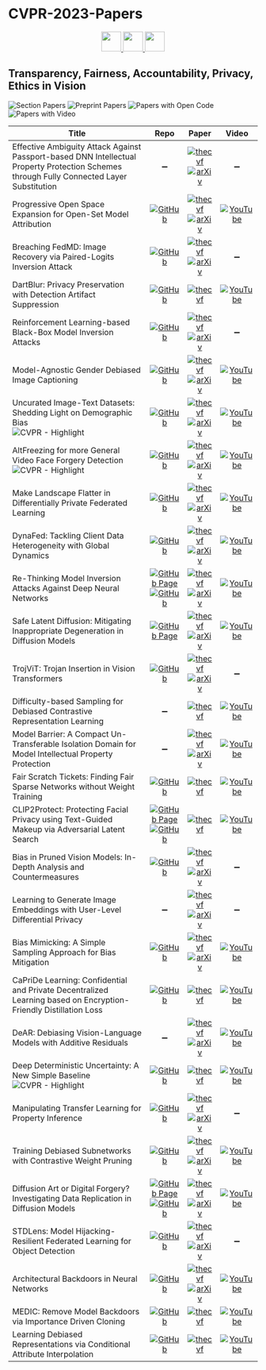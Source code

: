 # CVPR-2023-Papers

<div align="center">
  <a href="https://github.com/DmitryRyumin/CVPR-2023-Papers/blob/main/sections/robotics.md">
    <img src="https://cdn.jsdelivr.net/gh/DmitryRyumin/NewEraAI-Papers@main/images/left.svg" width="40" alt="" />
  </a>
  <a href="https://github.com/DmitryRyumin/CVPR-2023-Papers/">
    <img src="https://cdn.jsdelivr.net/gh/DmitryRyumin/NewEraAI-Papers@main/images/home.svg" width="40" alt="" />
  </a>
  <a href="https://github.com/DmitryRyumin/CVPR-2023-Papers/blob/main/sections/explainable-computer-vision.md">
    <img src="https://cdn.jsdelivr.net/gh/DmitryRyumin/NewEraAI-Papers@main/images/right.svg" width="40" alt="" />
  </a>
</div>

## Transparency, Fairness, Accountability, Privacy, Ethics in Vision

![Section Papers](https://img.shields.io/badge/Section%20Papers-30-42BA16) ![Preprint Papers](https://img.shields.io/badge/Preprint%20Papers-22-b31b1b) ![Papers with Open Code](https://img.shields.io/badge/Papers%20with%20Open%20Code-23-1D7FBF) ![Papers with Video](https://img.shields.io/badge/Papers%20with%20Video-22-FF0000)

| **Title** | **Repo** | **Paper** | **Video** |
|-----------|:--------:|:---------:|:---------:|
| Effective Ambiguity Attack Against Passport-based DNN Intellectual Property Protection Schemes through Fully Connected Layer Substitution | :heavy_minus_sign: | [![thecvf](https://img.shields.io/badge/pdf-thecvf-7395C5.svg)](https://openaccess.thecvf.com/content/CVPR2023/papers/Chen_Effective_Ambiguity_Attack_Against_Passport-Based_DNN_Intellectual_Property_Protection_Schemes_CVPR_2023_paper.pdf) <br /> [![arXiv](https://img.shields.io/badge/arXiv-2303.11595-b31b1b.svg)](http://arxiv.org/abs/2303.11595) | :heavy_minus_sign: |
| Progressive Open Space Expansion for Open-Set Model Attribution | [![GitHub](https://img.shields.io/github/stars/ICTMCG/POSE)](https://github.com/ICTMCG/POSE) | [![thecvf](https://img.shields.io/badge/pdf-thecvf-7395C5.svg)](https://openaccess.thecvf.com/content/CVPR2023/papers/Yang_Progressive_Open_Space_Expansion_for_Open-Set_Model_Attribution_CVPR_2023_paper.pdf) <br /> [![arXiv](https://img.shields.io/badge/arXiv-2303.06877-b31b1b.svg)](http://arxiv.org/abs/2303.06877) | [![YouTube](https://img.shields.io/badge/YouTube-%23FF0000.svg?style=for-the-badge&logo=YouTube&logoColor=white)](https://www.youtube.com/watch?v=6PiuUNoDH1M) |
| Breaching FedMD: Image Recovery via Paired-Logits Inversion Attack | [![GitHub](https://img.shields.io/github/stars/FLAIR-THU/PairedLogitsInversion)](https://github.com/FLAIR-THU/PairedLogitsInversion) | [![thecvf](https://img.shields.io/badge/pdf-thecvf-7395C5.svg)](https://openaccess.thecvf.com/content/CVPR2023/papers/Takahashi_Breaching_FedMD_Image_Recovery_via_Paired-Logits_Inversion_Attack_CVPR_2023_paper.pdf) <br /> [![arXiv](https://img.shields.io/badge/arXiv-2304.11436-b31b1b.svg)](http://arxiv.org/abs/2304.11436) | :heavy_minus_sign: |
| DartBlur: Privacy Preservation with Detection Artifact Suppression | [![GitHub](https://img.shields.io/github/stars/JaNg2333/DartBlur)](https://github.com/JaNg2333/DartBlur) | [![thecvf](https://img.shields.io/badge/pdf-thecvf-7395C5.svg)](https://openaccess.thecvf.com/content/CVPR2023/papers/Jiang_DartBlur_Privacy_Preservation_With_Detection_Artifact_Suppression_CVPR_2023_paper.pdf) | [![YouTube](https://img.shields.io/badge/YouTube-%23FF0000.svg?style=for-the-badge&logo=YouTube&logoColor=white)](https://www.youtube.com/watch?v=W7dX0WH32Ug) |
| Reinforcement Learning-based Black-Box Model Inversion Attacks | [![GitHub](https://img.shields.io/github/stars/HanGyojin/RLB-MI)](https://github.com/HanGyojin/RLB-MI) | [![thecvf](https://img.shields.io/badge/pdf-thecvf-7395C5.svg)](https://openaccess.thecvf.com/content/CVPR2023/papers/Han_Reinforcement_Learning-Based_Black-Box_Model_Inversion_Attacks_CVPR_2023_paper.pdf) <br /> [![arXiv](https://img.shields.io/badge/arXiv-2304.04625-b31b1b.svg)](http://arxiv.org/abs/2304.04625) | :heavy_minus_sign: |
| Model-Agnostic Gender Debiased Image Captioning | [![GitHub](https://img.shields.io/github/stars/rebnej/LIBRA)](https://github.com/rebnej/LIBRA) | [![thecvf](https://img.shields.io/badge/pdf-thecvf-7395C5.svg)](https://openaccess.thecvf.com/content/CVPR2023/papers/Hirota_Model-Agnostic_Gender_Debiased_Image_Captioning_CVPR_2023_paper.pdf) <br /> [![arXiv](https://img.shields.io/badge/arXiv-2304.03693-b31b1b.svg)](http://arxiv.org/abs/2304.03693) | [![YouTube](https://img.shields.io/badge/YouTube-%23FF0000.svg?style=for-the-badge&logo=YouTube&logoColor=white)](https://www.youtube.com/watch?v=Zkk9fvgZPN8) |
| Uncurated Image-Text Datasets: Shedding Light on Demographic Bias <br /> ![CVPR - Highlight](https://img.shields.io/badge/CVPR-Highlight-FFFF00) | [![GitHub](https://img.shields.io/github/stars/noagarcia/phase)](https://github.com/noagarcia/phase) | [![thecvf](https://img.shields.io/badge/pdf-thecvf-7395C5.svg)](https://openaccess.thecvf.com/content/CVPR2023/papers/Garcia_Uncurated_Image-Text_Datasets_Shedding_Light_on_Demographic_Bias_CVPR_2023_paper.pdf) <br /> [![arXiv](https://img.shields.io/badge/arXiv-2304.02828-b31b1b.svg)](http://arxiv.org/abs/2304.02828) | [![YouTube](https://img.shields.io/badge/YouTube-%23FF0000.svg?style=for-the-badge&logo=YouTube&logoColor=white)](https://www.youtube.com/watch?v=-QWWlHc1HPc) |
| AltFreezing for more General Video Face Forgery Detection <br /> ![CVPR - Highlight](https://img.shields.io/badge/CVPR-Highlight-FFFF00) | [![GitHub](https://img.shields.io/github/stars/ZhendongWang6/AltFreezing)](https://github.com/ZhendongWang6/AltFreezing) | [![thecvf](https://img.shields.io/badge/pdf-thecvf-7395C5.svg)](https://openaccess.thecvf.com/content/CVPR2023/papers/Wang_AltFreezing_for_More_General_Video_Face_Forgery_Detection_CVPR_2023_paper.pdf) <br /> [![arXiv](https://img.shields.io/badge/arXiv-2307.08317-b31b1b.svg)](http://arxiv.org/abs/2307.08317) | [![YouTube](https://img.shields.io/badge/YouTube-%23FF0000.svg?style=for-the-badge&logo=YouTube&logoColor=white)](https://www.youtube.com/watch?v=Qe4xT46VqE4) |
| Make Landscape Flatter in Differentially Private Federated Learning | [![GitHub](https://img.shields.io/github/stars/YMJS-Irfan/DP-FedSAM)](https://github.com/YMJS-Irfan/DP-FedSAM) | [![thecvf](https://img.shields.io/badge/pdf-thecvf-7395C5.svg)](https://openaccess.thecvf.com/content/CVPR2023/papers/Shi_Make_Landscape_Flatter_in_Differentially_Private_Federated_Learning_CVPR_2023_paper.pdf) <br /> [![arXiv](https://img.shields.io/badge/arXiv-2303.11242-b31b1b.svg)](http://arxiv.org/abs/2303.11242) | [![YouTube](https://img.shields.io/badge/YouTube-%23FF0000.svg?style=for-the-badge&logo=YouTube&logoColor=white)](https://www.youtube.com/watch?v=v2sDjUI_a6Q) |
| DynaFed: Tackling Client Data Heterogeneity with Global Dynamics | [![GitHub](https://img.shields.io/github/stars/pipilurj/DynaFed)](https://github.com/pipilurj/DynaFed) | [![thecvf](https://img.shields.io/badge/pdf-thecvf-7395C5.svg)](https://openaccess.thecvf.com/content/CVPR2023/papers/Pi_DynaFed_Tackling_Client_Data_Heterogeneity_With_Global_Dynamics_CVPR_2023_paper.pdf) <br /> [![arXiv](https://img.shields.io/badge/arXiv-2211.10878-b31b1b.svg)](http://arxiv.org/abs/2211.10878) | [![YouTube](https://img.shields.io/badge/YouTube-%23FF0000.svg?style=for-the-badge&logo=YouTube&logoColor=white)](https://www.youtube.com/watch?v=a7rKt9I3ArM) |
| Re-Thinking Model Inversion Attacks Against Deep Neural Networks | [![GitHub Page](https://img.shields.io/badge/GitHub-Page-159957.svg)](https://ngoc-nguyen-0.github.io/re-thinking_model_inversion_attacks/) <br /> [![GitHub](https://img.shields.io/github/stars/sutd-visual-computing-group/Re-thinking_MI)](https://github.com/sutd-visual-computing-group/Re-thinking_MI) | [![thecvf](https://img.shields.io/badge/pdf-thecvf-7395C5.svg)](https://openaccess.thecvf.com/content/CVPR2023/papers/Nguyen_Re-Thinking_Model_Inversion_Attacks_Against_Deep_Neural_Networks_CVPR_2023_paper.pdf) <br /> [![arXiv](https://img.shields.io/badge/arXiv-2304.01669-b31b1b.svg)](http://arxiv.org/abs/2304.01669) | [![YouTube](https://img.shields.io/badge/YouTube-%23FF0000.svg?style=for-the-badge&logo=YouTube&logoColor=white)](https://www.youtube.com/watch?v=d5YrY0W6LWI) |
| Safe Latent Diffusion: Mitigating Inappropriate Degeneration in Diffusion Models | [![GitHub Page](https://img.shields.io/badge/GitHub-Page-159957.svg)](https://ml-research.github.io/human-centered-genai/projects/safe-latent-diffusion/) | [![thecvf](https://img.shields.io/badge/pdf-thecvf-7395C5.svg)](https://openaccess.thecvf.com/content/CVPR2023/papers/Schramowski_Safe_Latent_Diffusion_Mitigating_Inappropriate_Degeneration_in_Diffusion_Models_CVPR_2023_paper.pdf) <br /> [![arXiv](https://img.shields.io/badge/arXiv-2211.05105-b31b1b.svg)](http://arxiv.org/abs/2211.05105) | [![YouTube](https://img.shields.io/badge/YouTube-%23FF0000.svg?style=for-the-badge&logo=YouTube&logoColor=white)](https://www.youtube.com/watch?v=drkpQJpmyI0) |
| TrojViT: Trojan Insertion in Vision Transformers | [![GitHub](https://img.shields.io/github/stars/mxzheng/TrojViT)](https://github.com/mxzheng/TrojViT) | [![thecvf](https://img.shields.io/badge/pdf-thecvf-7395C5.svg)](https://openaccess.thecvf.com/content/CVPR2023/papers/Zheng_TrojViT_Trojan_Insertion_in_Vision_Transformers_CVPR_2023_paper.pdf) <br /> [![arXiv](https://img.shields.io/badge/arXiv-2208.13049-b31b1b.svg)](http://arxiv.org/abs/2208.13049) | :heavy_minus_sign: |
| Difficulty-based Sampling for Debiased Contrastive Representation Learning | :heavy_minus_sign: | [![thecvf](https://img.shields.io/badge/pdf-thecvf-7395C5.svg)](https://openaccess.thecvf.com/content/CVPR2023/papers/Jang_Difficulty-Based_Sampling_for_Debiased_Contrastive_Representation_Learning_CVPR_2023_paper.pdf) | [![YouTube](https://img.shields.io/badge/YouTube-%23FF0000.svg?style=for-the-badge&logo=YouTube&logoColor=white)](https://www.youtube.com/watch?v=H--ujcJahBk) |
| Model Barrier: A Compact Un-Transferable Isolation Domain for Model Intellectual Property Protection | :heavy_minus_sign: | [![thecvf](https://img.shields.io/badge/pdf-thecvf-7395C5.svg)](https://openaccess.thecvf.com/content/CVPR2023/papers/Wang_Model_Barrier_A_Compact_Un-Transferable_Isolation_Domain_for_Model_Intellectual_CVPR_2023_paper.pdf) <br /> [![arXiv](https://img.shields.io/badge/arXiv-2303.11078-b31b1b.svg)](http://arxiv.org/abs/2303.11078) | [![YouTube](https://img.shields.io/badge/YouTube-%23FF0000.svg?style=for-the-badge&logo=YouTube&logoColor=white)](https://www.youtube.com/watch?v=iIxjowjl_58) |
| Fair Scratch Tickets: Finding Fair Sparse Networks without Weight Training | [![GitHub](https://img.shields.io/github/stars/HungerPWAY/Fair-Scratch-Tickets)](https://github.com/HungerPWAY/Fair-Scratch-Tickets) | [![thecvf](https://img.shields.io/badge/pdf-thecvf-7395C5.svg)](https://openaccess.thecvf.com/content/CVPR2023/papers/Tang_Fair_Scratch_Tickets_Finding_Fair_Sparse_Networks_Without_Weight_Training_CVPR_2023_paper.pdf) | [![YouTube](https://img.shields.io/badge/YouTube-%23FF0000.svg?style=for-the-badge&logo=YouTube&logoColor=white)](https://www.youtube.com/watch?v=-u2IK3iDH5U) |
| CLIP2Protect: Protecting Facial Privacy using Text-Guided Makeup via Adversarial Latent Search | [![GitHub Page](https://img.shields.io/badge/GitHub-Page-159957.svg)](https://fahadshamshad.github.io/Clip2Protect/) <br /> [![GitHub](https://img.shields.io/github/stars/fahadshamshad/Clip2Protect)](https://github.com/fahadshamshad/Clip2Protect) | [![thecvf](https://img.shields.io/badge/pdf-thecvf-7395C5.svg)](https://openaccess.thecvf.com/content/CVPR2023/papers/Shamshad_CLIP2Protect_Protecting_Facial_Privacy_Using_Text-Guided_Makeup_via_Adversarial_Latent_CVPR_2023_paper.pdf) | [![YouTube](https://img.shields.io/badge/YouTube-%23FF0000.svg?style=for-the-badge&logo=YouTube&logoColor=white)](https://www.youtube.com/watch?v=CUSVyvM_-6o) |
| Bias in Pruned Vision Models: In-Depth Analysis and Countermeasures | [![GitHub](https://img.shields.io/github/stars/IST-DASLab/pruned-vision-model-bias)](https://github.com/IST-DASLab/pruned-vision-model-bias) | [![thecvf](https://img.shields.io/badge/pdf-thecvf-7395C5.svg)](https://openaccess.thecvf.com/content/CVPR2023/papers/Iofinova_Bias_in_Pruned_Vision_Models_In-Depth_Analysis_and_Countermeasures_CVPR_2023_paper.pdf) <br /> [![arXiv](https://img.shields.io/badge/arXiv-2304.12622-b31b1b.svg)](http://arxiv.org/abs/2304.12622) | :heavy_minus_sign: |
| Learning to Generate Image Embeddings with User-Level Differential Privacy | :heavy_minus_sign: | [![thecvf](https://img.shields.io/badge/pdf-thecvf-7395C5.svg)](https://openaccess.thecvf.com/content/CVPR2023/papers/Xu_Learning_To_Generate_Image_Embeddings_With_User-Level_Differential_Privacy_CVPR_2023_paper.pdf) <br /> [![arXiv](https://img.shields.io/badge/arXiv-2211.10844-b31b1b.svg)](http://arxiv.org/abs/2211.10844) | :heavy_minus_sign: |
| Bias Mimicking: A Simple Sampling Approach for Bias Mitigation | [![GitHub](https://img.shields.io/github/stars/mqraitem/Bias-Mimicking)](https://github.com/mqraitem/Bias-Mimicking) | [![thecvf](https://img.shields.io/badge/pdf-thecvf-7395C5.svg)](https://openaccess.thecvf.com/content/CVPR2023/papers/Qraitem_Bias_Mimicking_A_Simple_Sampling_Approach_for_Bias_Mitigation_CVPR_2023_paper.pdf) <br /> [![arXiv](https://img.shields.io/badge/arXiv-2209.15605-b31b1b.svg)](http://arxiv.org/abs/2209.15605) | [![YouTube](https://img.shields.io/badge/YouTube-%23FF0000.svg?style=for-the-badge&logo=YouTube&logoColor=white)](https://www.youtube.com/watch?v=nlXj96doTjM) |
| CaPriDe Learning: Confidential and Private Decentralized Learning based on Encryption-Friendly Distillation Loss | [![GitHub](https://img.shields.io/github/stars/tnurbek/capride-learning)](https://github.com/tnurbek/capride-learning) | [![thecvf](https://img.shields.io/badge/pdf-thecvf-7395C5.svg)](https://openaccess.thecvf.com/content/CVPR2023/papers/Tastan_CaPriDe_Learning_Confidential_and_Private_Decentralized_Learning_Based_on_Encryption-Friendly_CVPR_2023_paper.pdf) | [![YouTube](https://img.shields.io/badge/YouTube-%23FF0000.svg?style=for-the-badge&logo=YouTube&logoColor=white)](https://www.youtube.com/watch?v=wY2ctF_foNM) |
| DeAR: Debiasing Vision-Language Models with Additive Residuals | :heavy_minus_sign: | [![thecvf](https://img.shields.io/badge/pdf-thecvf-7395C5.svg)](https://openaccess.thecvf.com/content/CVPR2023/papers/Seth_DeAR_Debiasing_Vision-Language_Models_With_Additive_Residuals_CVPR_2023_paper.pdf) <br /> [![arXiv](https://img.shields.io/badge/arXiv-2303.10431-b31b1b.svg)](http://arxiv.org/abs/2303.10431) | [![YouTube](https://img.shields.io/badge/YouTube-%23FF0000.svg?style=for-the-badge&logo=YouTube&logoColor=white)](https://www.youtube.com/watch?v=qWJuxXk_AyQ) |
| Deep Deterministic Uncertainty: A New Simple Baseline <br /> ![CVPR - Highlight](https://img.shields.io/badge/CVPR-Highlight-FFFF00) | [![GitHub](https://img.shields.io/github/stars/omegafragger/DDU)](https://github.com/omegafragger/DDU) | [![thecvf](https://img.shields.io/badge/pdf-thecvf-7395C5.svg)](https://openaccess.thecvf.com/content/CVPR2023/papers/Mukhoti_Deep_Deterministic_Uncertainty_A_New_Simple_Baseline_CVPR_2023_paper.pdf) | [![YouTube](https://img.shields.io/badge/YouTube-%23FF0000.svg?style=for-the-badge&logo=YouTube&logoColor=white)](https://www.youtube.com/watch?v=HWLke-_eimQ) |
| Manipulating Transfer Learning for Property Inference | [![GitHub](https://img.shields.io/github/stars/yulongt23/Transfer-Inference)](https://github.com/yulongt23/Transfer-Inference) | [![thecvf](https://img.shields.io/badge/pdf-thecvf-7395C5.svg)](https://openaccess.thecvf.com/content/CVPR2023/papers/Tian_Manipulating_Transfer_Learning_for_Property_Inference_CVPR_2023_paper.pdf) <br /> [![arXiv](https://img.shields.io/badge/arXiv-2303.11643-b31b1b.svg)](http://arxiv.org/abs/2303.11643) | :heavy_minus_sign: |
| Training Debiased Subnetworks with Contrastive Weight Pruning | [![GitHub](https://img.shields.io/github/stars/ParkGeonYeong/DCWP)](https://github.com/ParkGeonYeong/DCWP) | [![thecvf](https://img.shields.io/badge/pdf-thecvf-7395C5.svg)](https://openaccess.thecvf.com/content/CVPR2023/papers/Park_Training_Debiased_Subnetworks_With_Contrastive_Weight_Pruning_CVPR_2023_paper.pdf) <br /> [![arXiv](https://img.shields.io/badge/arXiv-2210.05247-b31b1b.svg)](http://arxiv.org/abs/2210.05247) | [![YouTube](https://img.shields.io/badge/YouTube-%23FF0000.svg?style=for-the-badge&logo=YouTube&logoColor=white)](https://www.youtube.com/watch?v=fDXYMQMQT5s) |
| Diffusion Art or Digital Forgery? Investigating Data Replication in Diffusion Models | [![GitHub Page](https://img.shields.io/badge/GitHub-Page-159957.svg)](https://somepago.github.io/diffrep.html) <br /> [![GitHub](https://img.shields.io/github/stars/somepago/DCR)](https://github.com/somepago/DCR) | [![thecvf](https://img.shields.io/badge/pdf-thecvf-7395C5.svg)](https://openaccess.thecvf.com/content/CVPR2023/papers/Somepalli_Diffusion_Art_or_Digital_Forgery_Investigating_Data_Replication_in_Diffusion_CVPR_2023_paper.pdf) <br /> [![arXiv](https://img.shields.io/badge/arXiv-2212.03860-b31b1b.svg)](http://arxiv.org/abs/2212.03860) | [![YouTube](https://img.shields.io/badge/YouTube-%23FF0000.svg?style=for-the-badge&logo=YouTube&logoColor=white)](https://www.youtube.com/watch?v=OiiuEeopXWQ) |
| STDLens: Model Hijacking-Resilient Federated Learning for Object Detection | [![GitHub](https://img.shields.io/github/stars/git-disl/STDLens)](https://github.com/git-disl/STDLens) | [![thecvf](https://img.shields.io/badge/pdf-thecvf-7395C5.svg)](https://openaccess.thecvf.com/content/CVPR2023/papers/Chow_STDLens_Model_Hijacking-Resilient_Federated_Learning_for_Object_Detection_CVPR_2023_paper.pdf) <br /> [![arXiv](https://img.shields.io/badge/arXiv-2303.11511-b31b1b.svg)](http://arxiv.org/abs/2303.11511) | :heavy_minus_sign: |
| Architectural Backdoors in Neural Networks | [![GitHub](https://img.shields.io/github/stars/QuangNguyen2609/ARCHITECTURAL-BACKDOORS-IN-NEURAL-NETWORKS)](https://github.com/QuangNguyen2609/ARCHITECTURAL-BACKDOORS-IN-NEURAL-NETWORKS) | [![thecvf](https://img.shields.io/badge/pdf-thecvf-7395C5.svg)](https://openaccess.thecvf.com/content/CVPR2023/papers/Bober-Irizar_Architectural_Backdoors_in_Neural_Networks_CVPR_2023_paper.pdf) <br /> [![arXiv](https://img.shields.io/badge/arXiv-2206.07840-b31b1b.svg)](http://arxiv.org/abs/2206.07840) | [![YouTube](https://img.shields.io/badge/YouTube-%23FF0000.svg?style=for-the-badge&logo=YouTube&logoColor=white)](https://www.youtube.com/watch?v=vY-RB9MKv40) |
| MEDIC: Remove Model Backdoors via Importance Driven Cloning | [![GitHub](https://img.shields.io/github/stars/qiulingxu/MEDIC)](https://github.com/qiulingxu/MEDIC) | [![thecvf](https://img.shields.io/badge/pdf-thecvf-7395C5.svg)](https://openaccess.thecvf.com/content/CVPR2023/papers/Xu_MEDIC_Remove_Model_Backdoors_via_Importance_Driven_Cloning_CVPR_2023_paper.pdf) | [![YouTube](https://img.shields.io/badge/YouTube-%23FF0000.svg?style=for-the-badge&logo=YouTube&logoColor=white)](https://www.youtube.com/watch?v=dhIBzpDWNX0) |
| Learning Debiased Representations via Conditional Attribute Interpolation | [![GitHub](https://img.shields.io/github/stars/ZhangYikaii/chi-square)](https://github.com/ZhangYikaii/chi-square) | [![thecvf](https://img.shields.io/badge/pdf-thecvf-7395C5.svg)](https://openaccess.thecvf.com/content/CVPR2023/papers/Zhang_Learning_Debiased_Representations_via_Conditional_Attribute_Interpolation_CVPR_2023_paper.pdf) | [![YouTube](https://img.shields.io/badge/YouTube-%23FF0000.svg?style=for-the-badge&logo=YouTube&logoColor=white)](https://www.youtube.com/watch?v=Vbe0MrkC1qU) |
